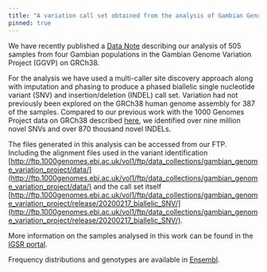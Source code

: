 ```yaml
---
title: "A variation call set obtained from the analysis of Gambian Genome Variation Project samples on GRCh38"
pinned: true
---
```

We have recently published a [Data Note](https://wellcomeopenresearch.org/articles/6-239) describing our analysis of 505 samples from four Gambian populations in the Gambian Genome Variation Project (GGVP) on GRCh38.

For the analysis we have used a multi-caller site discovery approach along with imputation and phasing to produce a phased biallelic single nucleotide variant (SNV) and insertion/deletion (INDEL) call set. Variation had not previously been explored on the GRCh38 human genome assembly for 387 of the samples. Compared to our previous work with the 1000 Genomes Project data on GRCh38 described [here](https://wellcomeopenresearch.org/articles/4-50/v2), we identified over nine million novel SNVs and over 870 thousand novel INDELs.

The files generated in this analysis can be accessed from our FTP. Including the alignment files used in the variant identification [http://ftp.1000genomes.ebi.ac.uk/vol1/ftp/data_collections/gambian_genome_variation_project/data/](http://ftp.1000genomes.ebi.ac.uk/vol1/ftp/data_collections/gambian_genome_variation_project/data/) and the call set itself [http://ftp.1000genomes.ebi.ac.uk/vol1/ftp/data_collections/gambian_genome_variation_project/release/20200217_biallelic_SNV/](http://ftp.1000genomes.ebi.ac.uk/vol1/ftp/data_collections/gambian_genome_variation_project/release/20200217_biallelic_SNV/).

More information on the samples analysed in this work can be found in the [IGSR portal](https://www.internationalgenome.org/data-portal/data-collection/ggvp-grch38).

Frequency distributions and genotypes are available in [Ensembl](http://www.ensembl.org/Homo_sapiens/Variation/Population?r=1:822311-822311;v=rs74045212;vdb=variation;vf=1082154_).